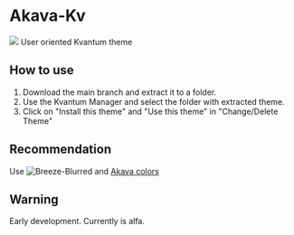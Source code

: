 # Akava-Kv
![](https://i.imgur.com/d4XojQ9.png)
User oriented Kvantum theme

## How to use
1. Download the main branch and extract it to a folder.
2. Use the Kvantum Manager and select the folder with extracted theme.
3. Click on "Install this theme" and "Use this theme" in "Change/Delete Theme"

## Recommendation
Use ![Breeze-Blurred](https://github.com/alex47/BreezeBlurred) and [Akava colors](https://github.com/Akava-Design/Akava-Colors)

## Warning
Early development. Currently is alfa.
